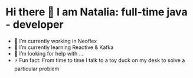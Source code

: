 # Hi there 🌱 I am Natalia: full-time java - developer

- 🔭 I’m currently working in Neoflex
- 🌱 I’m currently learning Reactive & Kafka
- 🤔 I’m looking for help with ...
- ⚡ Fun fact: From time to time I talk to a toy duck on my desk to solve a particular problem
